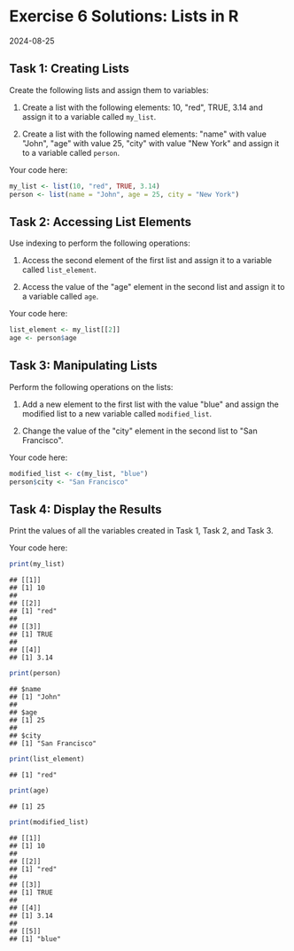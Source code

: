 # Exercise 6 Solutions: Lists in R
2024-08-25


## Task 1: Creating Lists

Create the following lists and assign them to variables:

1. Create a list with the following elements: 10, "red", TRUE, 3.14 and
   assign it to a variable called `my_list`.

2. Create a list with the following named elements: "name" with value "John",
   "age" with value 25, "city" with value "New York" and assign it to a
   variable called `person`.

Your code here:


``` r
my_list <- list(10, "red", TRUE, 3.14)
person <- list(name = "John", age = 25, city = "New York")
```

## Task 2: Accessing List Elements

Use indexing to perform the following operations:

1. Access the second element of the first list and assign it to a variable
   called `list_element`.

2. Access the value of the "age" element in the second list and assign it to
   a variable called `age`.

Your code here:


``` r
list_element <- my_list[[2]]
age <- person$age
```

## Task 3: Manipulating Lists

Perform the following operations on the lists:

1. Add a new element to the first list with the value "blue" and assign the
   modified list to a new variable called `modified_list`.

2. Change the value of the "city" element in the second list to "San
   Francisco".

Your code here:


``` r
modified_list <- c(my_list, "blue")
person$city <- "San Francisco"
```

## Task 4: Display the Results

Print the values of all the variables created in Task 1, Task 2, and Task 3.

Your code here:


``` r
print(my_list)
```

```
## [[1]]
## [1] 10
## 
## [[2]]
## [1] "red"
## 
## [[3]]
## [1] TRUE
## 
## [[4]]
## [1] 3.14
```

``` r
print(person)
```

```
## $name
## [1] "John"
## 
## $age
## [1] 25
## 
## $city
## [1] "San Francisco"
```

``` r
print(list_element)
```

```
## [1] "red"
```

``` r
print(age)
```

```
## [1] 25
```

``` r
print(modified_list)
```

```
## [[1]]
## [1] 10
## 
## [[2]]
## [1] "red"
## 
## [[3]]
## [1] TRUE
## 
## [[4]]
## [1] 3.14
## 
## [[5]]
## [1] "blue"
```

